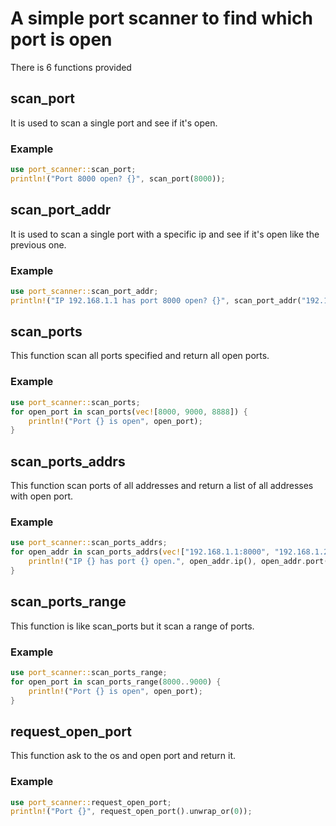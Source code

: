 # A simple port scanner to find which port is open

There is 6 functions provided

## scan_port

It is used to scan a single port and see if it's open.

### Example

```rust
use port_scanner::scan_port;
println!("Port 8000 open? {}", scan_port(8000));
```

## scan_port_addr

It is used to scan a single port with a specific ip and see if it's open like the previous one.

### Example

```rust
use port_scanner::scan_port_addr;
println!("IP 192.168.1.1 has port 8000 open? {}", scan_port_addr("192.168.1.1:8000");
```

## scan_ports

This function scan all ports specified and return all open ports.

### Example

```rust
use port_scanner::scan_ports;
for open_port in scan_ports(vec![8000, 9000, 8888]) {
    println!("Port {} is open", open_port);
}
```

## scan_ports_addrs

This function scan ports of all addresses and return a list of all addresses with open port.

### Example

```rust
use port_scanner::scan_ports_addrs;
for open_addr in scan_ports_addrs(vec!["192.168.1.1:8000", "192.168.1.2:8000"]) {
    println!("IP {} has port {} open.", open_addr.ip(), open_addr.port());
}
```

## scan_ports_range

This function is like scan_ports but it scan a range of ports.

### Example

```rust
use port_scanner::scan_ports_range;
for open_port in scan_ports_range(8000..9000) {
    println!("Port {} is open", open_port);
}
```

## request_open_port

This function ask to the os and open port and return it.

### Example

```rust
use port_scanner::request_open_port;
println!("Port {}", request_open_port().unwrap_or(0));
```
